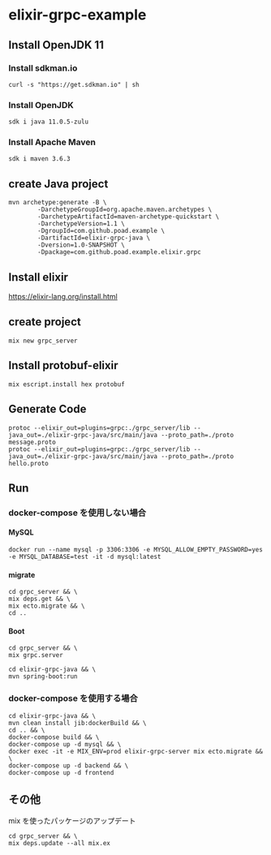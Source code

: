 # elixir-grpc-example

## Install OpenJDK 11

### Install sdkman.io

```$sh
curl -s "https://get.sdkman.io" | sh
```

### Install OpenJDK

```$sh
sdk i java 11.0.5-zulu
```

### Install Apache Maven

```$sh
sdk i maven 3.6.3
```

## create Java project

```$sh
mvn archetype:generate -B \
        -DarchetypeGroupId=org.apache.maven.archetypes \
        -DarchetypeArtifactId=maven-archetype-quickstart \
        -DarchetypeVersion=1.1 \
        -DgroupId=com.github.poad.example \
        -DartifactId=elixir-grpc-java \
        -Dversion=1.0-SNAPSHOT \
        -Dpackage=com.github.poad.example.elixir.grpc
```

## Install elixir

<https://elixir-lang.org/install.html>

## create project

```$sh
mix new grpc_server
```

## Install protobuf-elixir

```$sh
mix escript.install hex protobuf
```

## Generate Code

```$sh
protoc --elixir_out=plugins=grpc:./grpc_server/lib --java_out=./elixir-grpc-java/src/main/java --proto_path=./proto message.proto
protoc --elixir_out=plugins=grpc:./grpc_server/lib --java_out=./elixir-grpc-java/src/main/java --proto_path=./proto hello.proto
```

## Run

### docker-compose を使用しない場合

#### MySQL

```$sh
docker run --name mysql -p 3306:3306 -e MYSQL_ALLOW_EMPTY_PASSWORD=yes -e MYSQL_DATABASE=test -it -d mysql:latest
```

#### migrate

```$sh
cd grpc_server && \
mix deps.get && \
mix ecto.migrate && \
cd ..
```

#### Boot

```$sh
cd grpc_server && \
mix grpc.server
```

```$sh
cd elixir-grpc-java && \
mvn spring-boot:run
```

### docker-compose を使用する場合

```$sh
cd elixir-grpc-java && \
mvn clean install jib:dockerBuild && \
cd .. && \
docker-compose build && \
docker-compose up -d mysql && \
docker exec -it -e MIX_ENV=prod elixir-grpc-server mix ecto.migrate && \
docker-compose up -d backend && \
docker-compose up -d frontend
```

## その他

mix を使ったパッケージのアップデート

```$sh
cd grpc_server && \
mix deps.update --all mix.ex
```
